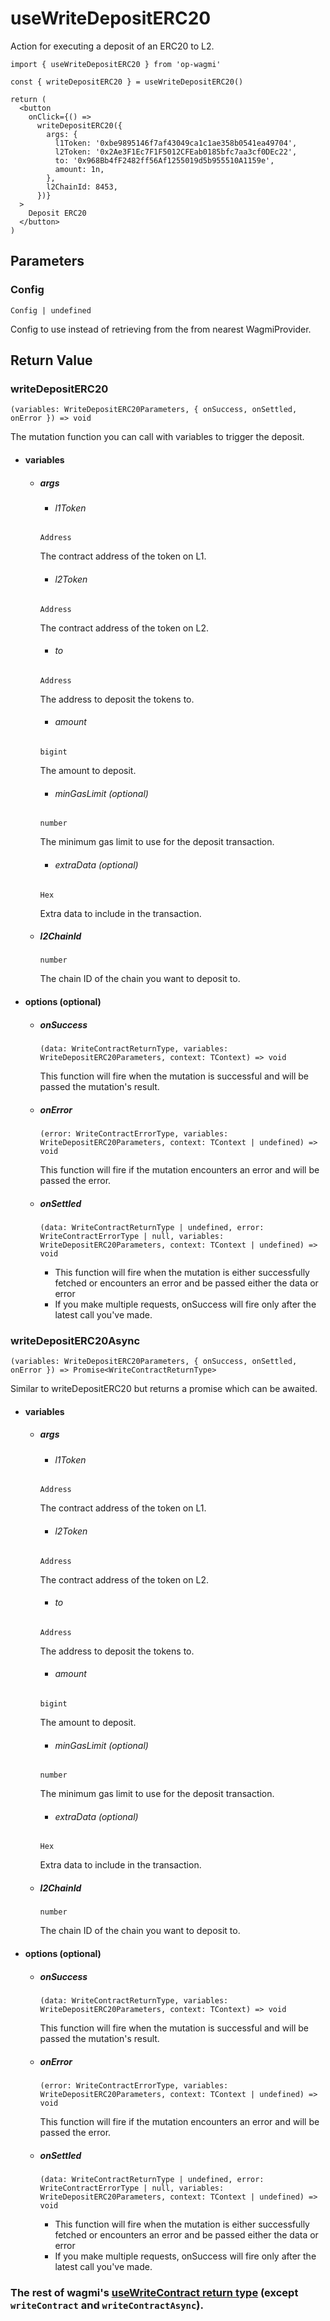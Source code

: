 # useWriteDepositERC20

Action for executing a deposit of an ERC20 to L2.

```tsx [example.tsx]
import { useWriteDepositERC20 } from 'op-wagmi'

const { writeDepositERC20 } = useWriteDepositERC20()

return (
  <button
    onClick={() =>
      writeDepositERC20({
        args: {
          l1Token: '0xbe9895146f7af43049ca1c1ae358b0541ea49704',
          l2Token: '0x2Ae3F1Ec7F1F5012CFEab0185bfc7aa3cf0DEc22',
          to: '0x968Bb4fF2482ff56Af1255019d5b955510A1159e',
          amount: 1n,
        },
        l2ChainId: 8453,
      })}
  >
    Deposit ERC20
  </button>
)
```

## Parameters

### Config

`Config | undefined`

Config to use instead of retrieving from the from nearest WagmiProvider.

## Return Value

### writeDepositERC20

`(variables: WriteDepositERC20Parameters, { onSuccess, onSettled, onError }) => void`

The mutation function you can call with variables to trigger the deposit.

- #### variables
  - ##### args

    - ###### l1Token
    `Address`

    The contract address of the token on L1.

    - ###### l2Token
    `Address`

    The contract address of the token on L2.

    - ###### to
    `Address`

    The address to deposit the tokens to.

    - ###### amount
    `bigint`

    The amount to deposit.

    - ###### minGasLimit (optional)
    `number`

    The minimum gas limit to use for the deposit transaction.

    - ###### extraData (optional)
    `Hex`

    Extra data to include in the transaction.

  - ##### l2ChainId
    `number`

    The chain ID of the chain you want to deposit to.

- #### options (optional)
  - ##### onSuccess
    `(data: WriteContractReturnType, variables: WriteDepositERC20Parameters, context: TContext) => void`

    This function will fire when the mutation is successful and will be passed the mutation's result.

  - ##### onError
    `(error: WriteContractErrorType, variables: WriteDepositERC20Parameters, context: TContext | undefined) => void`

    This function will fire if the mutation encounters an error and will be passed the error.

  - ##### onSettled
    `(data: WriteContractReturnType | undefined, error: WriteContractErrorType | null, variables: WriteDepositERC20Parameters, context: TContext | undefined) => void`

    - This function will fire when the mutation is either successfully fetched or encounters an error and be passed either the data or error
    - If you make multiple requests, onSuccess will fire only after the latest call you've made.

### writeDepositERC20Async

`(variables: WriteDepositERC20Parameters, { onSuccess, onSettled, onError }) => Promise<WriteContractReturnType>`

Similar to writeDepositERC20 but returns a promise which can be awaited.

- #### variables
  - ##### args

    - ###### l1Token
    `Address`

    The contract address of the token on L1.

    - ###### l2Token
    `Address`

    The contract address of the token on L2.

    - ###### to
    `Address`

    The address to deposit the tokens to.

    - ###### amount
    `bigint`

    The amount to deposit.

    - ###### minGasLimit (optional)
    `number`

    The minimum gas limit to use for the deposit transaction.

    - ###### extraData (optional)
    `Hex`

    Extra data to include in the transaction.

  - ##### l2ChainId
    `number`

    The chain ID of the chain you want to deposit to.

- #### options (optional)
  - ##### onSuccess
    `(data: WriteContractReturnType, variables: WriteDepositERC20Parameters, context: TContext) => void`

    This function will fire when the mutation is successful and will be passed the mutation's result.

  - ##### onError
    `(error: WriteContractErrorType, variables: WriteDepositERC20Parameters, context: TContext | undefined) => void`

    This function will fire if the mutation encounters an error and will be passed the error.

  - ##### onSettled
    `(data: WriteContractReturnType | undefined, error: WriteContractErrorType | null, variables: WriteDepositERC20Parameters, context: TContext | undefined) => void`

    - This function will fire when the mutation is either successfully fetched or encounters an error and be passed either the data or error
    - If you make multiple requests, onSuccess will fire only after the latest call you've made.

### The rest of wagmi's [useWriteContract return type](https://beta.wagmi.sh/react/api/hooks/useWrtieContract#return-type) (except `writeContract` and `writeContractAsync`).
